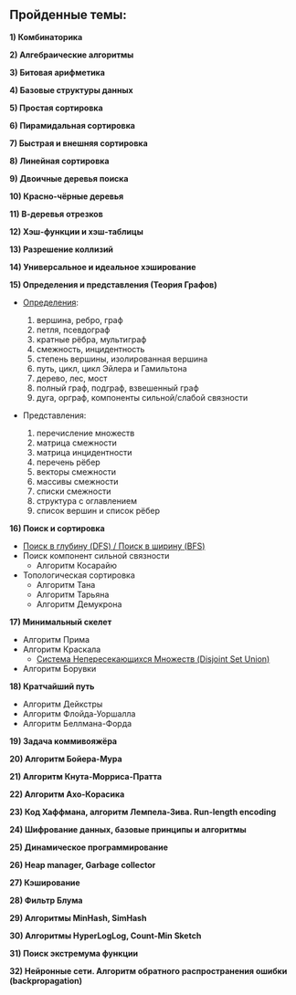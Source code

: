 ## Пройденные темы:

**1) Комбинаторика**

**2) Алгебраические алгоритмы**

**3) Битовая арифметика**

**4) Базовые структуры данных**

**5) Простая сортировка**

**6) Пирамидальная сортировка**

**7) Быстрая и внешняя сортировка**

**8) Линейная сортировка**

**9) Двоичные деревья поиска**

**10) Красно-чёрные деревья**

**11) В-деревья отрезков**

**12) Хэш-функции и хэш-таблицы**

**13) Разрешение коллизий**

**14) Универсальное и идеальное хэширование**

**15) Определения и представления (Теория Графов)**

- [Определения](md_notes/graph_intro.md):
    1. вершина, ребро, граф
    2. петля, псевдограф
    3. кратные рёбра, мультиграф
    4. смежность, инцидентность
    5. степень вершины, изолированная вершина
    6. путь, цикл, цикл Эйлера и Гамильтона
    7. дерево, лес, мост
    8. полный граф, подграф, взвешенный граф
    9. дуга, орграф, компоненты сильной/слабой связности

- Представления:
    1. перечисление множеств
    2. матрица смежности
    3. матрица инцидентности
    4. перечень рёбер
    5. векторы смежности
    6. массивы смежности
    7. списки смежности
    8. структура с оглавлением
    9. список вершин и список рёбер

**16) Поиск и сортировка**

- [Поиск в глубину (DFS) / Поиск в ширину (BFS)](md_notes/graph_bfs_dfs.md)
- Поиск компонент сильной связности
    - Алгоритм Косарайю
- Топологическая сортировка
    - Алгоритм Тана
    - Алгоритм Тарьяна
    - Алгоритм Демукрона

**17) Минимальный скелет**

- Алгоритм Прима
- Алгоритм Краскала
    - [Система Непересекающихся Множеств (Disjoint Set Union)](md_notes/Disjoint_Set_Union_DSU.md)
- Алгоритм Борувки

**18) Кратчайший путь**

- Алгоритм Дейкстры
- Алгоритм Флойда-Уоршалла
- Алгоритм Беллмана-Форда

**19) Задача коммивояжёра**

**20) Алгоритм Бойера-Мура**

**21) Алгоритм Кнута-Морриса-Пратта**

**22) Алгоритм Ахо-Корасика**

**23) Код Хаффмана, алгоритм Лемпела-Зива. Run-length encoding**

**24) Шифрование данных, базовые принципы и алгоритмы**

**25) Динамическое программирование**

**26) Heap manager, Garbage collector**

**27) Кэширование**

**28) Фильтр Блума**

**29) Алгоритмы MinHash, SimHash**

**30) Алгоритмы HyperLogLog, Count-Min Sketch**

**31) Поиск экстремума функции**

**32) Нейронные сети. Алгоритм обратного распространения ошибки (backpropagation)**